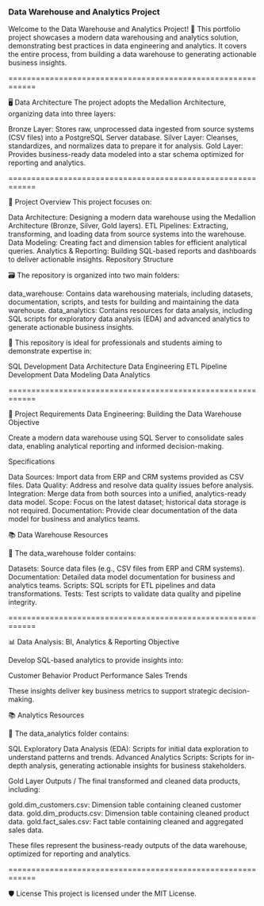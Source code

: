 ### Data Warehouse and Analytics Project

Welcome to the Data Warehouse and Analytics Project! 🚀 This portfolio project showcases a modern data warehousing and analytics solution, demonstrating best practices in data engineering and analytics. It covers the entire process, from building a data warehouse to generating actionable business insights.

============================================================

🖥 Data Architecture
The project adopts the Medallion Architecture, organizing data into three layers:

Bronze Layer: Stores raw, unprocessed data ingested from source systems (CSV files) into a PostgreSQL Server database.
Silver Layer: Cleanses, standardizes, and normalizes data to prepare it for analysis.
Gold Layer: Provides business-ready data modeled into a star schema optimized for reporting and analytics.

============================================================

📖 Project Overview
This project focuses on:

Data Architecture: Designing a modern data warehouse using the Medallion Architecture (Bronze, Silver, Gold layers).
ETL Pipelines: Extracting, transforming, and loading data from source systems into the warehouse.
Data Modeling: Creating fact and dimension tables for efficient analytical queries.
Analytics & Reporting: Building SQL-based reports and dashboards to deliver actionable insights.
Repository Structure

🗃 The repository is organized into two main folders:

data_warehouse: Contains data warehousing materials, including datasets, documentation, scripts, and tests for building and maintaining the data warehouse.
data_analytics: Contains resources for data analysis, including SQL scripts for exploratory data analysis (EDA) and advanced analytics to generate actionable business insights.


🎯 This repository is ideal for professionals and students aiming to demonstrate expertise in:

SQL Development
Data Architecture
Data Engineering
ETL Pipeline Development
Data Modeling
Data Analytics

============================================================

🚀 Project Requirements
Data Engineering: Building the Data Warehouse
Objective

Create a modern data warehouse using SQL Server to consolidate sales data, enabling analytical reporting and informed decision-making.

Specifications

Data Sources: Import data from ERP and CRM systems provided as CSV files.
Data Quality: Address and resolve data quality issues before analysis.
Integration: Merge data from both sources into a unified, analytics-ready data model.
Scope: Focus on the latest dataset; historical data storage is not required.
Documentation: Provide clear documentation of the data model for business and analytics teams.

📚 Data Warehouse Resources

📁 The data_warehouse folder contains:

Datasets: Source data files (e.g., CSV files from ERP and CRM systems).
Documentation: Detailed data model documentation for business and analytics teams.
Scripts: SQL scripts for ETL pipelines and data transformations.
Tests: Test scripts to validate data quality and pipeline integrity.

============================================================

📊 Data Analysis: BI, Analytics & Reporting
Objective

Develop SQL-based analytics to provide insights into:

Customer Behavior
Product Performance
Sales Trends

These insights deliver key business metrics to support strategic decision-making.

📚 Analytics Resources

📁 The data_analytics folder contains:

SQL Exploratory Data Analysis (EDA): Scripts for initial data exploration to understand patterns and trends.
Advanced Analytics Scripts: Scripts for in-depth analysis, generating actionable insights for business stakeholders.

Gold Layer Outputs / The final transformed and cleaned data products, including:

gold.dim_customers.csv: Dimension table containing cleaned customer data.
gold.dim_products.csv: Dimension table containing cleaned product data.
gold.fact_sales.csv: Fact table containing cleaned and aggregated sales data.

These files represent the business-ready outputs of the data warehouse, optimized for reporting and analytics.

============================================================

🛡️ License
This project is licensed under the MIT License.

